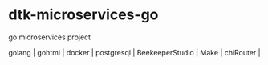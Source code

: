 # dtk-microservices-go
go microservices project

golang | gohtml | docker | postgresql | BeekeeperStudio | Make | chiRouter |  
